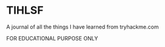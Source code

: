 # TIHLSF

A journal of all the things I have learned from tryhackme.com

FOR EDUCATIONAL PURPOSE ONLY
